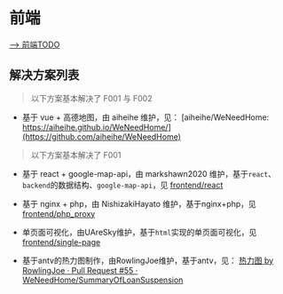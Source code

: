 # 前端

[--> 前端TODO](../../TODO.md#前端)

## 解决方案列表

> 以下方案基本解决了 F001 与 F002

- 基于 vue + 高德地图，由 aiheihe 维护，见： [aiheihe/WeNeedHome: https://aiheihe.github.io/WeNeedHome/](https://github.com/aiheihe/WeNeedHome)

> 以下方案基本解决了 F001

- 基于 react + google-map-api，由 markshawn2020 维护，基于`react`、`backend`的数据结构、`google-map-api`，见 [frontend/react](./react)

- 基于 nginx + php，由 NishizakiHayato 维护，基于nginx+php，见 [frontend/php_proxy](./php_proxy)

- 单页面可视化，由UAreSky维护，基于`html`实现的单页面可视化，见 [frontend/single-page](./single-page)

- 基于antv的热力图制作，由RowlingJoe维护，基于antv，见： [热力图 by RowlingJoe · Pull Request #55 · WeNeedHome/SummaryOfLoanSuspension](https://github.com/WeNeedHome/SummaryOfLoanSuspension/pull/55)
